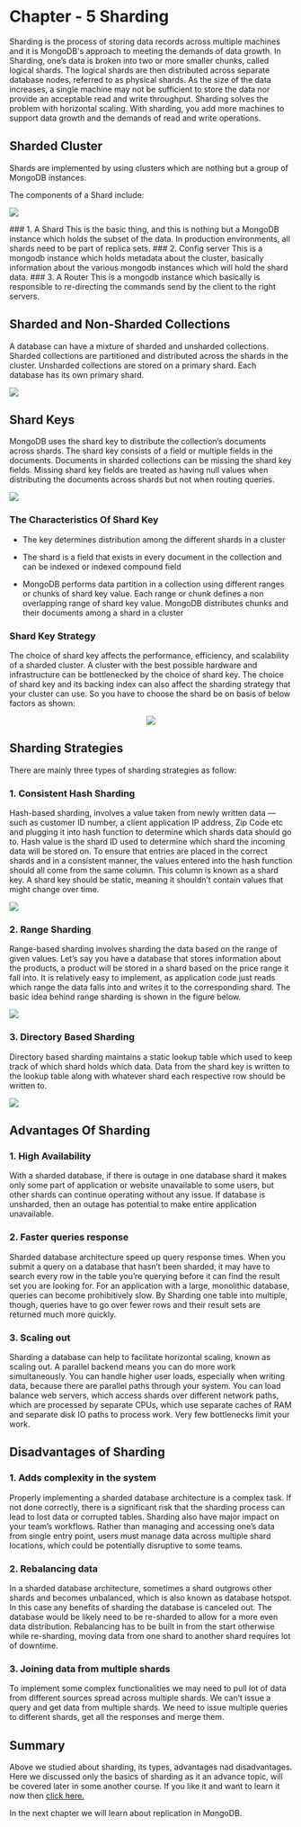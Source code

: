 # Chapter - 5 Sharding

Sharding is the process of storing data records across multiple machines and it is MongoDB's approach to meeting the demands of data growth. In Sharding, one’s data is broken into two or more smaller chunks, called logical shards. The logical shards are then distributed across separate database nodes, referred to as physical shards. As the size of the data increases, a single machine may not be sufficient to store the data nor provide an acceptable read and write throughput. Sharding solves the problem with horizontal scaling. With sharding, you add more machines to support data growth and the demands of read and write operations.

## Sharded Cluster
Shards are implemented by using clusters which are nothing but a group of MongoDB instances.

The components of a Shard include:

<p alig="center"><img src="https://www.tutorialspoint.com/mongodb/images/sharding.png" height="" width=""></p>
### 1. A Shard
 This is the basic thing, and this is nothing but a MongoDB instance which holds the subset of the data. In production environments, all shards need to be part of replica sets.
### 2. Config server
 This is a mongodb instance which holds metadata about the cluster, basically information about the various mongodb instances which will hold the shard data.
### 3. A Router
 This is a mongodb instance which basically is responsible to re-directing the commands send by the client to the right servers.

## Sharded and Non-Sharded Collections
A database can have a mixture of sharded and unsharded collections. Sharded collections are partitioned and distributed across the shards in the cluster. Unsharded collections are stored on a primary shard. Each database has its own primary shard.

<p alig="center"><img src="https://docs.mongodb.com/manual/_images/sharded-cluster-primary-shard.bakedsvg.svg" height="" width=""></p>

## Shard Keys
MongoDB uses the shard key to distribute the collection’s documents across shards. The shard key consists of a field or multiple fields in the documents. Documents in sharded collections can be missing the shard key fields. Missing shard key fields are treated as having null values when distributing the documents across shards but not when routing queries. 


<p alig="center"><img src="https://i2.wp.com/www.kenwalger.com/blog/wp-content/uploads/2017/06/ShardingExample.png?resize=600%2C366" height="" width=""></p>

### The Characteristics Of Shard Key

* The key determines distribution among the different shards in a cluster

* The shard is a field that exists in every document in the collection and can be indexed or indexed compound field

* MongoDB performs data partition in a collection using different ranges or chunks of shard key value. Each range or chunk defines a non overlapping range of shard key value. MongoDB distributes chunks and their documents among a shard in a cluster

### Shard Key Strategy
The choice of shard key affects the performance, efficiency, and scalability of a sharded cluster. A cluster with the best possible hardware and infrastructure can be bottlenecked by the choice of shard key. The choice of shard key and its backing index can also affect the sharding strategy that your cluster can use. So you have to choose the shard be on basis of below factors as shown:

<p align="center"><img src="https://user-images.githubusercontent.com/54719422/91717977-2a058e00-ebb0-11ea-9fff-2f52c5d2ee21.png" height="" width=""></p>


## Sharding Strategies
There are mainly three types of sharding strategies as follow:

###  1. Consistent Hash Sharding

Hash-based sharding, involves a value taken from newly written data — such as customer ID number, a client application IP address, Zip Code etc and plugging it into hash function to determine which shards data should go to. Hash value is the shard ID used to determine which shard the incoming data will be stored on. To ensure that entries are placed in the correct shards and in a consistent manner, the values entered into the hash function should all come from the same column. This column is known as a shard key. A shard key should be static, meaning it shouldn’t contain values that might change over time.
<p alig="center"><img src="https://miro.medium.com/max/700/1*OURYaG-VDLTQF-PrbcO4XA.png" height="" width=""></p>

 ### 2. Range Sharding

 Range-based sharding involves sharding the data based on the range of given values. Let’s say you have a database that stores information about the products, a product will be stored in a shard based on the price range it fall into. It is relatively easy to implement, as application code just reads which range the data falls into and writes it to the corresponding shard. The basic idea behind range sharding is shown in the figure below.

<p alig="center"><img src="https://miro.medium.com/max/700/1*1FCBTWUliqTM-VYNcd_YHA.png" height="" width=""></p>


### 3. Directory Based Sharding
 Directory based sharding maintains a static lookup table which used to keep track of which shard holds which data. Data from the shard key is written to the lookup table along with whatever shard each respective row should be written to.

 <p alig="center"><img src="https://miro.medium.com/max/700/1*Kp_0zXQVJTkAQSz3DLwHBw.png" height="" width=""></p>

## Advantages Of Sharding

### 1. High Availability
 With a sharded database, if there is outage in one database shard it makes only some part of application or website unavailable to some users, but other shards can continue operating without any issue. If database is unsharded, then an outage has potential to make entire application unavailable.
### 2. Faster queries response
 Sharded database architecture speed up query response times. When you submit a query on a database that hasn’t been sharded, it may have to search every row in the table you’re querying before it can find the result set you are looking for. For an application with a large, monolithic database, queries can become prohibitively slow. By Sharding one table into multiple, though, queries have to go over fewer rows and their result sets are returned much more quickly.
### 3. Scaling out
 Sharding a database can help to facilitate horizontal scaling, known as scaling out. A parallel backend means you can do more work simultaneously. You can handle higher user loads, especially when writing data, because there are parallel paths through your system. You can load balance web servers, which access shards over different network paths, which are processed by separate CPUs, which use separate caches of RAM and separate disk IO paths to process work. Very few bottlenecks limit your work.

## Disadvantages of Sharding
### 1. Adds complexity in the system
 Properly implementing a sharded database architecture is a complex task. If not done correctly, there is a significant risk that the sharding process can lead to lost data or corrupted tables. Sharding also have major impact on your team’s workflows. Rather than managing and accessing one’s data from single entry point, users must manage data across multiple shard locations, which could be potentially disruptive to some teams.
### 2. Rebalancing data
 In a sharded database architecture, sometimes a shard outgrows other shards and becomes unbalanced, which is also known as database hotspot. In this case any benefits of sharding the database is canceled out. The database would be likely need to be re-sharded to allow for a more even data distribution. Rebalancing has to be built in from the start otherwise while re-sharding, moving data from one shard to another shard requires lot of downtime.
### 3. Joining data from multiple shards
 To implement some complex functionalities we may need to pull lot of data from different sources spread across multiple shards. We can’t issue a query and get data from multiple shards. We need to issue multiple queries to different shards, get all the responses and merge them.

## Summary

Above we studied about sharding, its types, advantages nad disadvantages. Here we discussed only the basics of sharding as it an advance topic, will be covered later in some another course. If you like it and want to learn it now then [click here.](https://docs.mongodb.com/manual/sharding/)

In the next chapter we will learn about replication in MongoDB.